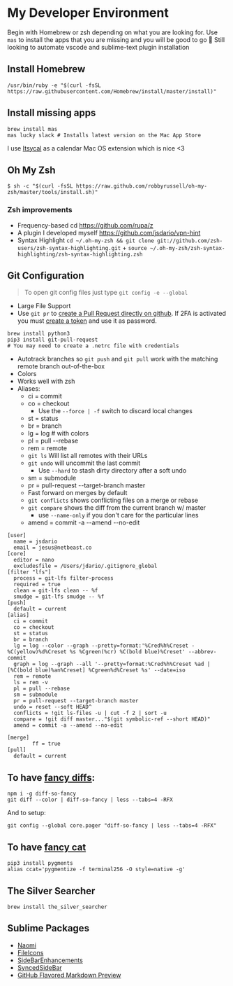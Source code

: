 # My Developer Environment

Begin with Homebrew or zsh depending on what you are looking for. Use `mas` to install the apps that you are missing and you will be good to go 🎉 Still looking to automate vscode and sublime-text plugin installation

## Install Homebrew
```
/usr/bin/ruby -e "$(curl -fsSL https://raw.githubusercontent.com/Homebrew/install/master/install)"
```

## Install missing apps
```
brew install mas
mas lucky slack # Installs latest version on the Mac App Store
```

I use [Itsycal](https://www.mowglii.com/itsycal/) as a calendar Mac OS extension which is nice <3

## Oh My Zsh
```
$ sh -c "$(curl -fsSL https://raw.github.com/robbyrussell/oh-my-zsh/master/tools/install.sh)"
```

### Zsh improvements
* Frequency-based cd https://github.com/rupa/z
* A plugin I developed myself https://github.com/jsdario/vpn-hint
* Syntax Highlight `cd ~/.oh-my-zsh && git clone git://github.com/zsh-users/zsh-syntax-highlighting.git` + `source ~/.oh-my-zsh/zsh-syntax-highlighting/zsh-syntax-highlighting.zsh`

## Git Configuration

> To open git config files just type `git config -e --global`

* Large File Support
* Use `git pr` to [create a Pull Request directly on github](https://github.com/jd/git-pull-request). If 2FA is activated you must [create a token](https://github.com/settings/tokens) and use it as password.

```
brew install python3
pip3 install git-pull-request
# You may need to create a .netrc file with credentials
```

* Autotrack branches so `git push` and `git pull` work with the matching remote branch out-of-the-box
* Colors
* Works well with zsh
* Aliases:
  * ci = commit
  * co = checkout
    * Use the `--force | -f` switch to discard local changes
  * st = status
  * br = branch
  * lg = log # with colors
  * pl = pull --rebase
  * rem = remote
  * `git ls` Will list all remotes with their URLs
  * `git undo` will uncommit the last commit
    * Use `--hard` to stash dirty directory after a soft undo
  * sm = submodule
  * pr = pull-request --target-branch master
  * Fast forward on merges by default
  * `git conflicts` shows conflicting files on a merge or rebase
  * `git compare` shows the diff from the current branch w/ master
    * use `--name-only` if you don't care for the particular lines
  * amend = commit -a --amend --no-edit

```
[user]
  name = jsdario
  email = jesus@netbeast.co
[core]
  editor = nano
  excludesfile = /Users/jdario/.gitignore_global
[filter "lfs"]
  process = git-lfs filter-process
  required = true
  clean = git-lfs clean -- %f
  smudge = git-lfs smudge -- %f
[push]
  default = current
[alias]
  ci = commit
  co = checkout
  st = status
  br = branch
  lg = log --color --graph --pretty=format:'%Cred%h%Creset -%C(yellow)%d%Creset %s %Cgreen(%cr) %C(bold blue)%Creset' --abbrev-commit
  graph = log --graph --all '--pretty=format:%Cred%h%Creset %ad | [%C(bold blue)%an%Creset] %Cgreen%d%Creset %s' --date=iso
  rem = remote
  ls = rem -v
  pl = pull --rebase
  sm = submodule
  pr = pull-request --target-branch master
  undo = reset --soft HEAD^
  conflicts = !git ls-files -u | cut -f 2 | sort -u
  compare = !git diff master..."$(git symbolic-ref --short HEAD)"
  amend = commit -a --amend --no-edit

[merge]
        ff = true
[pull]
  default = current
```

## To have [fancy diffs](https://github.com/so-fancy/diff-so-fancy):
```
npm i -g diff-so-fancy
git diff --color | diff-so-fancy | less --tabs=4 -RFX
```

And to setup:
```
git config --global core.pager "diff-so-fancy | less --tabs=4 -RFX"
```

## To have [fancy cat](https://mobile.twitter.com/mgechev/status/1131626715267178496)
```
pip3 install pygments
alias ccat='pygmentize -f terminal256 -O style=native -g'
```

## The Silver Searcher

```
brew install the_silver_searcher
```

## Sublime Packages
- [Naomi](https://packagecontrol.io/packages/Naomi)
- [FileIcons](https://packagecontrol.io/packages/FileIcons)
- [SideBarEnhancements](https://packagecontrol.io/packages/SideBarEnhancements)
- [SyncedSideBar](https://packagecontrol.io/packages/SyncedSideBar)
- [GitHub Flavored Markdown Preview](https://packagecontrol.io/packages/GitHub%20Flavored%20Markdown%20Preview)
